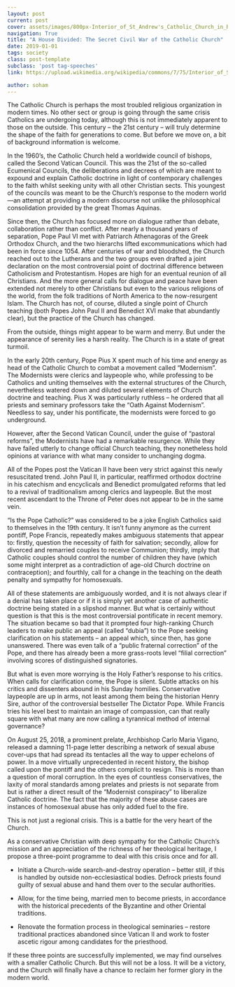 ```yaml
---
layout: post
current: post
cover: assets/images/800px-Interior_of_St_Andrew's_Catholic_Church_in_Roanoke,_Virginia
navigation: True
title: "A House Divided: The Secret Civil War of the Catholic Church"
date: 2019-01-01
tags: society
class: post-template
subclass: 'post tag-speeches'
link: https://upload.wikimedia.org/wikipedia/commons/7/75/Interior_of_St_Andrew%27s_Catholic_Church_in_Roanoke%2C_Virginia.jpg

author: soham
---
```

The Catholic Church is perhaps the most troubled religious organization in modern times. No other sect or group is going through the same crisis Catholics are undergoing today, although this is not immediately apparent to those on the outside. This century – the 21st century – will truly determine the shape of the faith for generations to come. But before we move on, a bit of background information is welcome.

In the 1960’s, the Catholic Church held a worldwide council of bishops, called the Second Vatican Council. This was the 21st of the so-called Ecumenical Councils, the deliberations and decrees of which are meant to expound and explain Catholic doctrine in light of contemporary challenges to the faith whilst seeking unity with all other Christian sects. This youngest of the councils was meant to be the Church’s response to the modern world—an attempt at providing a modern discourse not unlike the philosophical consolidation provided by the great Thomas Aquinas.

Since then, the Church has focused more on dialogue rather than debate, collaboration rather than conflict. After nearly a thousand years of separation, Pope Paul VI met with Patriarch Athenagoras of the Greek Orthodox Church, and the two hierarchs lifted excommunications which had been in force since 1054. After centuries of war and bloodshed, the Church reached out to the Lutherans and the two groups even drafted a joint declaration on the most controversial point of doctrinal difference between Catholicism and Protestantism. Hopes are high for an eventual reunion of all Christians. And the more general calls for dialogue and peace have been extended not merely to other Christians but even to the various religions of the world, from the folk traditions of North America to the now-resurgent Islam. The Church has not, of course, diluted a single point of Church teaching (both Popes John Paul II and Benedict XVI make that abundantly clear), but the practice of the Church has changed.

From the outside, things might appear to be warm and merry. But under the appearance of serenity lies a harsh reality. The Church is in a state of great turmoil.

In the early 20th century, Pope Pius X spent much of his time and energy as head of the Catholic Church to combat a movement called “Modernism”. The Modernists were clerics and laypeople who, while professing to be Catholics and uniting themselves with the external structures of the Church, nevertheless watered down and diluted several elements of Church doctrine and teaching. Pius X was particularly ruthless – he ordered that all priests and seminary professors take the “Oath Against Modernism”. Needless to say, under his pontificate, the modernists were forced to go underground.

However, after the Second Vatican Council, under the guise of “pastoral reforms”, the Modernists have had a remarkable resurgence. While they have failed utterly to change official Church teaching, they nonetheless hold opinions at variance with what many consider to unchanging dogma.

All of the Popes post the Vatican II have been very strict against this newly resuscitated trend. John Paul II, in particular, reaffirmed orthodox doctrine in his catechism and encyclicals and Benedict promulgated reforms that led to a revival of traditionalism among clerics and laypeople. But the most recent ascendant to the Throne of Peter does not appear to be in the same vein.

“Is the Pope Catholic?” was considered to be a joke English Catholics said to themselves in the 19th century. It isn’t funny anymore as the current pontiff, Pope Francis, repeatedly makes ambiguous statements that appear to: firstly, question the necessity of faith for salvation; secondly, allow for divorced and remarried couples to receive Communion; thirdly, imply that Catholic couples should control the number of children they have (which some might interpret as a contradiction of age-old Church doctrine on contraception); and fourthly, call for a change in the teaching on the death penalty and sympathy for homosexuals.

All of these statements are ambiguously worded, and it is not always clear if a denial has taken place or if it is simply yet another case of authentic doctrine being stated in a slipshod manner. But what is certainly without question is that this is the most controversial pontificate in recent memory. The situation became so bad that it prompted four high-ranking Church leaders to make public an appeal (called “dubia”) to the Pope seeking clarification on his statements – an appeal which, since then, has gone unanswered. There was even talk of a “public fraternal correction” of the Pope, and there has already been a more grass-roots level “filial correction” involving scores of distinguished signatories.

But what is even more worrying is the Holy Father’s response to his critics. When calls for clarification come, the Pope is silent. Subtle attacks on his critics and dissenters abound in his Sunday homilies. Conservative laypeople are up in arms, not least among them being the historian Henry Sire, author of the controversial bestseller The Dictator Pope. While Francis tries his level best to maintain an image of compassion, can that really square with what many are now calling a tyrannical method of internal governance?

On August 25, 2018, a prominent prelate, Archbishop Carlo Maria Vigano, released a damning 11-page letter describing a network of sexual abuse cover-ups that had spread its tentacles all the way to upper echelons of power. In a move virtually unprecedented in recent history, the bishop called upon the pontiff and the others complicit to resign. This is more than a question of moral corruption. In the eyes of countless conservatives, the laxity of moral standards among prelates and priests is not separate from but is rather a direct result of the “Modernist conspiracy” to liberalize Catholic doctrine. The fact that the majority of these abuse cases are instances of homosexual abuse has only added fuel to the fire.

This is not just a regional crisis. This is a battle for the very heart of the Church.

As a conservative Christian with deep sympathy for the Catholic Church’s mission and an appreciation of the richness of her theological heritage, I propose a three-point programme to deal with this crisis once and for all.

-   Initiate a Church-wide search-and-destroy operation – better still, if this is handled by outside non-ecclesiastical bodies. Defrock priests found guilty of sexual abuse and hand them over to the secular authorities.
    
-   Allow, for the time being, married men to become priests, in accordance with the historical precedents of the Byzantine and other Oriental traditions.
    
-   Renovate the formation process in theological seminaries
– restore traditional practices abandoned since Vatican II and work to foster ascetic rigour among candidates for the priesthood.
    
If these three points are successfully implemented, we may find ourselves with a smaller Catholic Church. But this will not be a loss. It will be a victory, and the Church will finally have a chance to reclaim her former glory in the modern world.



